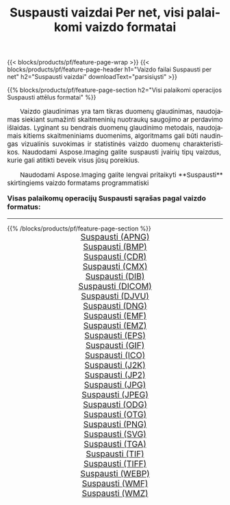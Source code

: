 ﻿---
title: Suspausti vaizdai Per net, visi palaikomi vaizdo formatai 
weight: 3920
url: /lt/net/compress/ 
lang: lt
langdirlevel: 2
locales: zh-hans,ja,it,ru,de,es,fr,nl,id,lt,pl,pt,vi,tr,ko,zh-hant,ar,hi,th,sv,cs,uk,he
description: Naudodami Aspose.Imaging galite lengvai sukurti Suspausti vaizdus per net
---

{{< blocks/products/pf/feature-page-wrap >}}
{{< blocks/products/pf/feature-page-header h1="Vaizdo failai Suspausti per net" h2="Suspausti vaizdai" downloadText="parsisiųsti" >}}


{{% blocks/products/pf/feature-page-section  h2="Visi palaikomi operacijos Suspausti attēlus formatai" %}}
<p align="justify" style="text-indent:2em;font-size:15px;">
Vaizdo glaudinimas yra tam tikras duomenų glaudinimas, naudojamas siekiant sumažinti skaitmeninių nuotraukų saugojimo ar perdavimo išlaidas. Lyginant su bendrais duomenų glaudinimo metodais, naudojamais kitiems skaitmeniniams duomenims, algoritmams gali būti naudingas vizualinis suvokimas ir statistinės vaizdo duomenų charakteristikos.
Naudodami Aspose.Imaging galite suspausti įvairių tipų vaizdus, ​​kurie gali atitikti beveik visus jūsų poreikius.
</p>
<p align="justify" style="text-indent:2em;font-size:15px;">
Naudodami Aspose.Imaging galite lengvai pritaikyti **Suspausti** skirtingiems vaizdo formatams programmatiski
</p>
<h3 style="margin-top:16px;">
Visas palaikomų operacijų Suspausti sąrašas pagal vaizdo formatus:
</h3>
<hr/>
{{% /blocks/products/pf/feature-page-section %}}
<div class="container-fluid productfamilypage bg-gray">
    <div class="convertypes bg-gray agp-content section">
        <div class="container">
		<div class="row other-converters" style="gap: 10px;font-size: 19px;text-align:center;">
		    <div class='col-md-3 other-converter remove-lp remove-rp'><a href="/imaging/lt/net/compress/apng/" style="padding:15px;">Suspausti (APNG)</a></div><div class='col-md-3 other-converter remove-lp remove-rp'><a href="/imaging/lt/net/compress/bmp/" style="padding:15px;">Suspausti (BMP)</a></div><div class='col-md-3 other-converter remove-lp remove-rp'><a href="/imaging/lt/net/compress/cdr/" style="padding:15px;">Suspausti (CDR)</a></div><div class='col-md-3 other-converter remove-lp remove-rp'><a href="/imaging/lt/net/compress/cmx/" style="padding:15px;">Suspausti (CMX)</a></div><div class='col-md-3 other-converter remove-lp remove-rp'><a href="/imaging/lt/net/compress/dib/" style="padding:15px;">Suspausti (DIB)</a></div><div class='col-md-3 other-converter remove-lp remove-rp'><a href="/imaging/lt/net/compress/dicom/" style="padding:15px;">Suspausti (DICOM)</a></div><div class='col-md-3 other-converter remove-lp remove-rp'><a href="/imaging/lt/net/compress/djvu/" style="padding:15px;">Suspausti (DJVU)</a></div><div class='col-md-3 other-converter remove-lp remove-rp'><a href="/imaging/lt/net/compress/dng/" style="padding:15px;">Suspausti (DNG)</a></div><div class='col-md-3 other-converter remove-lp remove-rp'><a href="/imaging/lt/net/compress/emf/" style="padding:15px;">Suspausti (EMF)</a></div><div class='col-md-3 other-converter remove-lp remove-rp'><a href="/imaging/lt/net/compress/emz/" style="padding:15px;">Suspausti (EMZ)</a></div><div class='col-md-3 other-converter remove-lp remove-rp'><a href="/imaging/lt/net/compress/eps/" style="padding:15px;">Suspausti (EPS)</a></div><div class='col-md-3 other-converter remove-lp remove-rp'><a href="/imaging/lt/net/compress/gif/" style="padding:15px;">Suspausti (GIF)</a></div><div class='col-md-3 other-converter remove-lp remove-rp'><a href="/imaging/lt/net/compress/ico/" style="padding:15px;">Suspausti (ICO)</a></div><div class='col-md-3 other-converter remove-lp remove-rp'><a href="/imaging/lt/net/compress/j2k/" style="padding:15px;">Suspausti (J2K)</a></div><div class='col-md-3 other-converter remove-lp remove-rp'><a href="/imaging/lt/net/compress/jp2/" style="padding:15px;">Suspausti (JP2)</a></div><div class='col-md-3 other-converter remove-lp remove-rp'><a href="/imaging/lt/net/compress/jpg/" style="padding:15px;">Suspausti (JPG)</a></div><div class='col-md-3 other-converter remove-lp remove-rp'><a href="/imaging/lt/net/compress/jpeg/" style="padding:15px;">Suspausti (JPEG)</a></div><div class='col-md-3 other-converter remove-lp remove-rp'><a href="/imaging/lt/net/compress/odg/" style="padding:15px;">Suspausti (ODG)</a></div><div class='col-md-3 other-converter remove-lp remove-rp'><a href="/imaging/lt/net/compress/otg/" style="padding:15px;">Suspausti (OTG)</a></div><div class='col-md-3 other-converter remove-lp remove-rp'><a href="/imaging/lt/net/compress/png/" style="padding:15px;">Suspausti (PNG)</a></div><div class='col-md-3 other-converter remove-lp remove-rp'><a href="/imaging/lt/net/compress/svg/" style="padding:15px;">Suspausti (SVG)</a></div><div class='col-md-3 other-converter remove-lp remove-rp'><a href="/imaging/lt/net/compress/tga/" style="padding:15px;">Suspausti (TGA)</a></div><div class='col-md-3 other-converter remove-lp remove-rp'><a href="/imaging/lt/net/compress/tif/" style="padding:15px;">Suspausti (TIF)</a></div><div class='col-md-3 other-converter remove-lp remove-rp'><a href="/imaging/lt/net/compress/tiff/" style="padding:15px;">Suspausti (TIFF)</a></div><div class='col-md-3 other-converter remove-lp remove-rp'><a href="/imaging/lt/net/compress/webp/" style="padding:15px;">Suspausti (WEBP)</a></div><div class='col-md-3 other-converter remove-lp remove-rp'><a href="/imaging/lt/net/compress/wmf/" style="padding:15px;">Suspausti (WMF)</a></div><div class='col-md-3 other-converter remove-lp remove-rp'><a href="/imaging/lt/net/compress/wmz/" style="padding:15px;">Suspausti (WMZ)</a></div>
                </div>
        </div>
    </div>
</div>
<br/>
